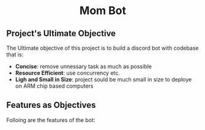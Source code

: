 <!-- TODO: Add image of the bot here, make sure to place it on center -->
# <center>Mom Bot<center>

## Project's Ultimate Objective

The Ultimate objective of this project is to build a discord bot with codebase that is:
- **Concise**: remove unnessary task as much as possible
- **Resource Efficient**: use concurrency etc.
- **Ligh and Small in Size**: project sould be much small in size to deploye on ARM chip based computers


## Features as Objectives

Folloing are the features of the bot:
<!-- TODO: list finalised features and descriptions below -->